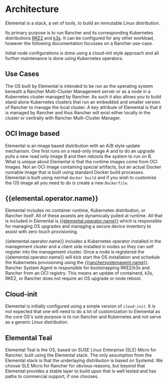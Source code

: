 # Architecture

Elemental is a stack, a set of tools, to build an immutable Linux distribution.

Its primary purpose is to run Rancher and its corresponding Kubernetes distributions [RKE2](https://rke2.io) 
and [k3s](https://k3s.io). It can be configured for any other workload, however
the following documentation focusses on a Rancher use-case.

Initial node configurations is done using a
cloud-init style approach and all further maintenance is done using
Kubernetes operators.

## Use Cases

The OS built by Elemental is intended to be run as the operating system beneath a Rancher Multi-Cluster 
Management server or as a node in a Kubernetes cluster managed by Rancher. As such it
also allows you to build stand alone Kubernetes clusters that run an embedded
and smaller version of Rancher to manage the local cluster. A key attribute of Elemental
is that it is managed by Rancher and thus Rancher will exist either locally in the cluster
or centrally with Rancher Multi-Cluster Manager.

## OCI Image based

Elemental is an image based distribution with an A/B style update mechanism. One first runs
on a read-only image A and to do an upgrade pulls a new read only image
B and then reboots the system to run on B. What is unique about
Elemental is that the runtime images come from OCI Images. Not an
OCI Image containing special artifacts, but an actual Docker runnable
image that is built using standard Docker build processes. Elemental is
built using normal `docker build` and if you wish to customize the OS
image all you need to do is create a new `Dockerfile`.

## {{elemental.operator.name}}

Elemental includes no container runtime, Kubernetes distribution,
or Rancher itself. All of these assests are dynamically pulled at runtime. All that
is included in Elemental is [{{elemental.operator.name}}]({{elemental.operator.url}}) which
is responsible for managing OS upgrades and managing a secure device inventory to assist
with zero touch provisioning.

{{elemental.operator.name}} includes a Kubernetes operator installed in the management cluster and a client
side installed in nodes so they can self register into the management cluster. Once a node is
registered the {{elemental.operator.name}} will kick start the OS installation and schedule the Kubernetes
provisioning using the [{{ranchersystemagent.name}}]({{ranchersystemagent.url}}).
Rancher System Agent is responsible for bootstrapping RKE2/k3s and Rancher from an OCI registry. This means
an update of containerd, k3s, RKE2, or Rancher does not require an OS upgrade
or node reboot.

## Cloud-init

Elemental is initially configured using a simple version of `cloud-init`.
It is not expected that one will need to do a lot of customization to Elemental
as the core OS's sole purpose is to run Rancher and Kubernetes and not serve as
a generic Linux distribution.

## Elemental Teal

Elemental Teal is the OS, based on SUSE Linux Enterprise (SLE) Micro for Rancher,
built using the Elemental stack. The only assumption from the Elemental stack is that
the underlaying distribution is based on Systemd. We choose SLE Micro for Rancher for
obvious reasons, but beyond that Elemental provides a stable layer to build upon
that is well tested and has paths to commercial support, if one chooses.
